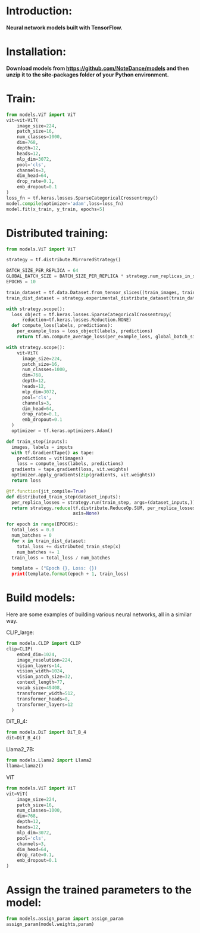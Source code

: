 # Introduction:
**Neural network models built with TensorFlow.**


# Installation:
**Download models from https://github.com/NoteDance/models and then unzip it to the site-packages folder of your Python environment.**


# Train:
```python
from models.ViT import ViT
vit=vit=ViT(
    image_size=224,
    patch_size=16,
    num_classes=1000,
    dim=768,
    depth=12,
    heads=12,
    mlp_dim=3072,
    pool='cls',
    channels=3,
    dim_head=64,
    drop_rate=0.1,
    emb_dropout=0.1
)
loss_fn = tf.keras.losses.SparseCategoricalCrossentropy()
model.compile(optimizer='adam',loss=loss_fn)
model.fit(x_train, y_train, epochs=5)
```


# Distributed training:
```python
from models.ViT import ViT

strategy = tf.distribute.MirroredStrategy()

BATCH_SIZE_PER_REPLICA = 64
GLOBAL_BATCH_SIZE = BATCH_SIZE_PER_REPLICA * strategy.num_replicas_in_sync
EPOCHS = 10

train_dataset = tf.data.Dataset.from_tensor_slices((train_images, train_labels)).shuffle(BUFFER_SIZE).batch(GLOBAL_BATCH_SIZE)
train_dist_dataset = strategy.experimental_distribute_dataset(train_dataset)

with strategy.scope():
  loss_object = tf.keras.losses.SparseCategoricalCrossentropy(
      reduction=tf.keras.losses.Reduction.NONE)
  def compute_loss(labels, predictions):
    per_example_loss = loss_object(labels, predictions)
    return tf.nn.compute_average_loss(per_example_loss, global_batch_size=GLOBAL_BATCH_SIZE)

with strategy.scope():
    vit=ViT(
      image_size=224,
      patch_size=16,
      num_classes=1000,
      dim=768,
      depth=12,
      heads=12,
      mlp_dim=3072,
      pool='cls',
      channels=3,
      dim_head=64,
      drop_rate=0.1,
      emb_dropout=0.1
  )
  optimizer = tf.keras.optimizers.Adam()

def train_step(inputs):
  images, labels = inputs
  with tf.GradientTape() as tape:
    predictions = vit(images)
    loss = compute_loss(labels, predictions)
  gradients = tape.gradient(loss, vit.weights)
  optimizer.apply_gradients(zip(gradients, vit.weights))
  return loss

@tf.function(jit_compile=True)
def distributed_train_step(dataset_inputs):
  per_replica_losses = strategy.run(train_step, args=(dataset_inputs,))
  return strategy.reduce(tf.distribute.ReduceOp.SUM, per_replica_losses,
                         axis=None)

for epoch in range(EPOCHS):
  total_loss = 0.0
  num_batches = 0
  for x in train_dist_dataset:
    total_loss += distributed_train_step(x)
    num_batches += 1
  train_loss = total_loss / num_batches

  template = ("Epoch {}, Loss: {})
  print(template.format(epoch + 1, train_loss)
```


# Build models:
Here are some examples of building various neural networks, all in a similar way.

CLIP_large:
```python
from models.CLIP import CLIP
clip=CLIP(
    embed_dim=1024,
    image_resolution=224,
    vision_layers=14,
    vision_width=1024,
    vision_patch_size=32,
    context_length=77,
    vocab_size=49408,
    transformer_width=512,
    transformer_heads=8,
    transformer_layers=12
  )
```

DiT_B_4:
```python
from models.DiT import DiT_B_4
dit=DiT_B_4()
```

Llama2_7B:
```python
from models.Llama2 import Llama2
llama=Llama2()
```

ViT
```python
from models.ViT import ViT
vit=ViT(
    image_size=224,
    patch_size=16,
    num_classes=1000,
    dim=768,
    depth=12,
    heads=12,
    mlp_dim=3072,
    pool='cls',
    channels=3,
    dim_head=64,
    drop_rate=0.1,
    emb_dropout=0.1
)
```


# Assign the trained parameters to the model:
```python
from models.assign_param import assign_param
assign_param(model.weights,param)
```
